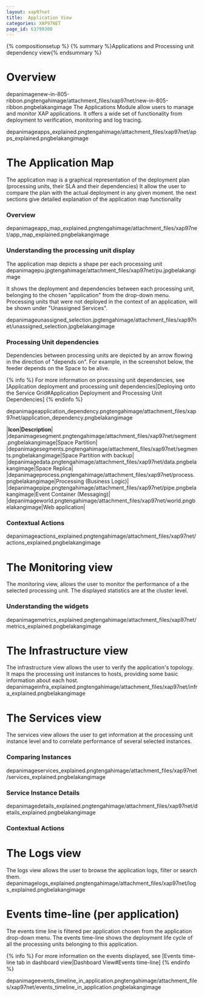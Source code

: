 ```yaml
---
layout: xap97net
title:  Application View
categories: XAP97NET
page_id: 63799300
---
```


{% compositionsetup %}
{% summary %}Applications and Processing unit dependency view{% endsummary %}


# Overview

depanimagenew-in-805-ribbon.pngtengahimage/attachment_files/xap97net/new-in-805-ribbon.pngbelakangimage
The Applications Module allow users to manage and monitor XAP applications.
It offers a wide set of functionality from deployment to verification, monitoring and log tracing.

depanimageapps_explained.pngtengahimage/attachment_files/xap97net/apps_explained.pngbelakangimage

# The Application Map

The application map is a graphical representation of the deployment plan (processing units, their SLA and their dependencies)
It allow the user to compare the plan with the actual deployment in any given moment. the next sections give detailed explanation of the application map functionality

### Overview

depanimageapp_map_explained.pngtengahimage/attachment_files/xap97net/app_map_explained.pngbelakangimage

### Understanding the processing unit display

The application map depicts a shape per each processing unit
depanimagepu.jpgtengahimage/attachment_files/xap97net/pu.jpgbelakangimage

It shows the deployment and dependencies between each processing unit, belonging to the chosen "application" from the drop-down menu.
Processing units that were not deployed in the context of an application, will be shown under "Unassigned Services".

depanimageunassigned_selection.jpgtengahimage/attachment_files/xap97net/unassigned_selection.jpgbelakangimage

### Processing Unit dependencies

Dependencies between processing units are depicted by an arrow flowing in the direction of "depends on".
For example, in the screenshot below, the feeder depends on the Space to be alive.

{% info %}
For more information on processing unit dependencies, see [Application deployment and processing unit dependencies|Deploying onto the Service Grid#Application Deployment and Processing Unit Dependencies]
{% endinfo %}


depanimageapplication_dependency.pngtengahimage/attachment_files/xap97net/application_dependency.pngbelakangimage

|**Icon**|**Description**|
|depanimagesegment.pngtengahimage/attachment_files/xap97net/segment.pngbelakangimage|Space Partition|
|depanimagesegments.pngtengahimage/attachment_files/xap97net/segments.pngbelakangimage|Space Partition with backup|
|depanimagedata.pngtengahimage/attachment_files/xap97net/data.pngbelakangimage|Space Replica|
|depanimageprocess.pngtengahimage/attachment_files/xap97net/process.pngbelakangimage|Processing (Business Logic)|
|depanimagepipe.pngtengahimage/attachment_files/xap97net/pipe.pngbelakangimage|Event Container (Messaging)|
|depanimageworld.pngtengahimage/attachment_files/xap97net/world.pngbelakangimage|Web application|

### Contextual Actions

depanimageactions_explained.pngtengahimage/attachment_files/xap97net/actions_explained.pngbelakangimage

# The Monitoring view

The monitoring view, allows the user to monitor the performance of a the selected processing unit. The displayed statistics are at the cluster level.

### Understanding the widgets

depanimagemetrics_explained.pngtengahimage/attachment_files/xap97net/metrics_explained.pngbelakangimage

# The Infrastructure view

The infrastructure view allows the user to verify the application's topology. It maps the processing unit instances to hosts, providing some basic information about each host.
depanimageinfra_explained.pngtengahimage/attachment_files/xap97net/infra_explained.pngbelakangimage

# The Services view

The services view allows the user to get information at the processing unit instance level and to correlate performance of several selected instances.

### Comparing Instances

depanimageservices_explained.pngtengahimage/attachment_files/xap97net/services_explained.pngbelakangimage

### Service Instance Details

depanimagedetails_explained.pngtengahimage/attachment_files/xap97net/details_explained.pngbelakangimage

### Contextual Actions

# The Logs view

The logs view allows the user to browse the application logs, filter or search them.
depanimagelogs_explained.pngtengahimage/attachment_files/xap97net/logs_explained.pngbelakangimage

# Events time-line (per application)

The events time line is filtered per application chosen from the application drop-down menu.
The events time-line shows the deployment life cycle of all the processing units belonging to this application.

{% info %}
For more information on the events displayed, see [Events time-line tab in dashboard view|Dashboard View#Events time-line]
{% endinfo %}


depanimageevents_timeline_in_application.pngtengahimage/attachment_files/xap97net/events_timeline_in_application.pngbelakangimage
